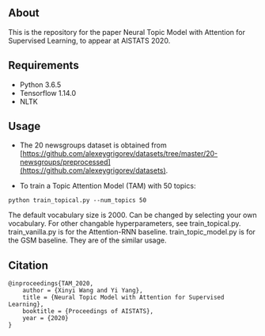 ## About

This is the repository for the paper Neural Topic Model with Attention for Supervised Learning, to appear at AISTATS 2020.

## Requirements

* Python 3.6.5
* Tensorflow 1.14.0
* NLTK

## Usage

* The 20 newsgroups dataset is obtained from [https://github.com/alexeygrigorev/datasets/tree/master/20-newsgroups/preprocessed](https://github.com/alexeygrigorev/datasets).

* To train a Topic Attention Model (TAM) with 50 topics:
```
python train_topical.py --num_topics 50
```
The default vocabulary size is 2000. Can be changed by selecting your own vocabulary. For other changable hyperparameters, see train_topical.py. train_vanilla.py is for the Attention-RNN baseline. train_topic_model.py is for the GSM baseline. They are of the similar usage.

## Citation

```
@inproceedings{TAM_2020,
	author = {Xinyi Wang and Yi Yang}, 
	title = {Neural Topic Model with Attention for Supervised Learning}, 
	booktitle = {Proceedings of AISTATS},
	year = {2020}
}
```